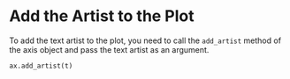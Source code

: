 # Add the Artist to the Plot

To add the text artist to the plot, you need to call the `add_artist` method of the axis object and pass the text artist as an argument.

```python
ax.add_artist(t)
```
